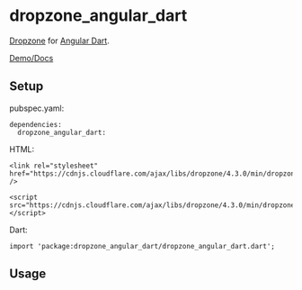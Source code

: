# dropzone_angular_dart

[Dropzone](http://www.dropzonejs.com/) for [Angular Dart](https://angular.io/dart).

[Demo/Docs](https://ngyewch.github.io/dropzone-angular-dart/)

## Setup

pubspec.yaml:

    dependencies:
      dropzone_angular_dart: 

HTML:

    <link rel="stylesheet" href="https://cdnjs.cloudflare.com/ajax/libs/dropzone/4.3.0/min/dropzone.min.css" />

    <script src="https://cdnjs.cloudflare.com/ajax/libs/dropzone/4.3.0/min/dropzone.min.js"></script>

Dart:

    import 'package:dropzone_angular_dart/dropzone_angular_dart.dart';

## Usage

